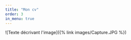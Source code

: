 ```yaml
---
title: "Mon cv"
order: 3
in_menu: true
---
```

![Texte décrivant l'image]({% link images/Capture.JPG %}) 